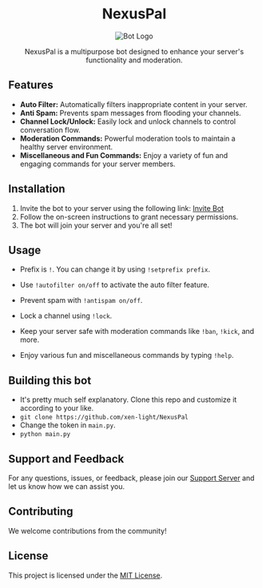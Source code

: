 <h1 align="center">NexusPal</h1>
<p align="center">
  <img src="https://avatarfiles.alphacoders.com/331/331823.jpg" alt="Bot Logo">
</p>

<p align="center">
  NexusPal is a multipurpose bot designed to enhance your server's functionality and moderation.
</p>

## Features

- **Auto Filter:** Automatically filters inappropriate content in your server.
- **Anti Spam:** Prevents spam messages from flooding your channels.
- **Channel Lock/Unlock:** Easily lock and unlock channels to control conversation flow.
- **Moderation Commands:** Powerful moderation tools to maintain a healthy server environment.
- **Miscellaneous and Fun Commands:** Enjoy a variety of fun and engaging commands for your server members.

## Installation

1. Invite the bot to your server using the following link: [Invite Bot](https://dsc.gg/nexuspal)
2. Follow the on-screen instructions to grant necessary permissions.
3. The bot will join your server and you're all set!

## Usage
- Prefix is `!`. You can change it by using `!setprefix prefix`.

- Use `!autofilter on/off` to activate the auto filter feature.
- Prevent spam with `!antispam on/off`.
- Lock a channel using `!lock`.
- Keep your server safe with moderation commands like `!ban`, `!kick`, and more.
- Enjoy various fun and miscellaneous commands by typing `!help`.

## Building this bot
- It's pretty much self explanatory. Clone this repo and customize it according to your like.
- `git clone https://github.com/xen-light/NexusPal`
- Change the token in `main.py`.
- `python main.py`

## Support and Feedback

For any questions, issues, or feedback, please join our [Support Server](https://discord.gg/jMewaB7Q9z) and let us know how we can assist you.

## Contributing

We welcome contributions from the community!

## License

This project is licensed under the [MIT License](https://github.com/xen-light/NexusPal/blob/master/LICENSE).
